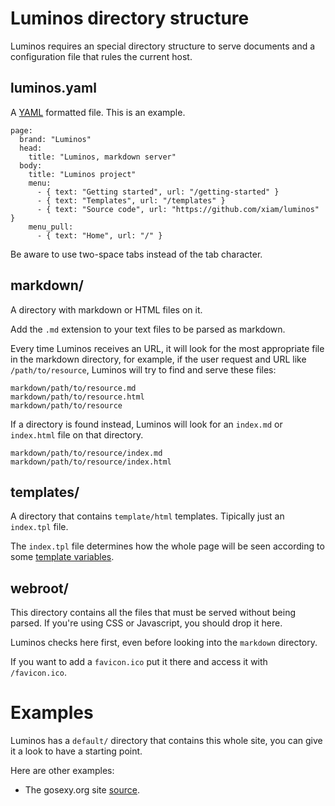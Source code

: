 # Luminos directory structure

Luminos requires an special directory structure to serve documents and a configuration
file that rules the current host.

## luminos.yaml

A [YAML](http://www.yaml.org/) formatted file. This is an example.

    page:
      brand: "Luminos"
      head:
        title: "Luminos, markdown server"
      body:
        title: "Luminos project"
        menu:
          - { text: "Getting started", url: "/getting-started" }
          - { text: "Templates", url: "/templates" }
          - { text: "Source code", url: "https://github.com/xiam/luminos" }
        menu_pull:
          - { text: "Home", url: "/" }

Be aware to use two-space tabs instead of the tab character.

## markdown/

A directory with markdown or HTML files on it.

Add the ``.md`` extension to your text files to be parsed as markdown.

Every time Luminos receives an URL, it will look for the most appropriate file in the markdown
directory, for example, if the user request and URL like ``/path/to/resource``, Luminos
will try to find and serve these files:

    markdown/path/to/resource.md
    markdown/path/to/resource.html
    markdown/path/to/resource

If a directory is found instead, Luminos will look for an ``index.md`` or ``index.html``
file on that directory.

    markdown/path/to/resource/index.md
    markdown/path/to/resource/index.html

## templates/

A directory that contains ``template/html`` templates. Tipically just an ``index.tpl`` file.

The ``index.tpl`` file determines how the whole page will be seen according to some
[template variables](/templates/template-variables).

## webroot/

This directory contains all the files that must be served without being parsed. If you're using CSS or Javascript,
you should drop it here.

Luminos checks here first, even before looking into the ``markdown`` directory.

If you want to add a ``favicon.ico`` put it there and access it with ``/favicon.ico``.

# Examples

Luminos has a ``default/`` directory that contains this whole site, you can give it a look to have a starting point.

Here are other examples:

* The gosexy.org site [source](https://github.com/gosexy/gosexy.org).
